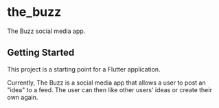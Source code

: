 # the_buzz

The Buzz social media app.

## Getting Started

This project is a starting point for a Flutter application. 

Currently, The Buzz is a social media app that allows a user to post an "idea" to a feed. The user can then like other users' ideas or create their own again. 
